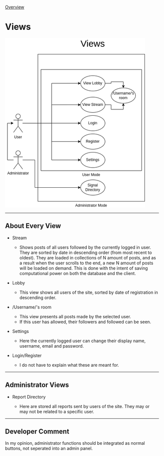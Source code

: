 [Overview](../README.md)

# Views

![Views Diagram](./diagrams/Views.drawio.png)

---

## About Every View

- Stream
  
  - Shows posts of all users followed by the currently logged in user. They are sorted by date in descending order (from most recent to oldest). They are loaded in collections of N amount of posts, and as a result when the user scrolls to the end, a new N amount of posts will be loaded on demand. This is done with the intent of saving computational power on both the database and the client.

- Lobby
  
  - This view shows all users of the site, sorted by date of registration in descending order.

- /Username/'s room
  
  - This view presents all posts made by the selected user.
  - If this user has allowed, their followers and followed can be seen.

- Settings
  
  - Here the currently logged user can change their display name, username, email and password.

- Login/Register
  
  - I do not have to explain what these are meant for.

---

## Administrator Views

- Report Directory
  
  - Here are stored all reports sent by users of the site. They may or may not be related to a specific user.

---

## Developer Comment

  In my opinion, administrator functions should be integrated as normal buttons, not seperated into an admin panel.
